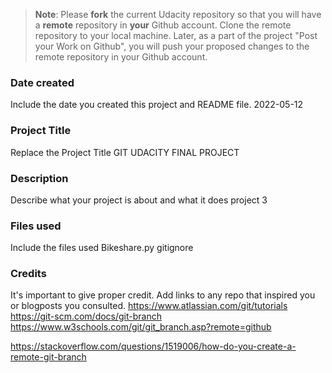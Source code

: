 >**Note**: Please **fork** the current Udacity repository so that you will have a **remote** repository in **your** Github account. Clone the remote repository to your local machine. Later, as a part of the project "Post your Work on Github", you will push your proposed changes to the remote repository in your Github account.

### Date created
Include the date you created this project and README file.
2022-05-12
### Project Title
Replace the Project Title
GIT UDACITY FINAL PROJECT
### Description
Describe what your project is about and what it does
project 3
### Files used
Include the files used
Bikeshare.py
gitignore
### Credits
It's important to give proper credit. Add links to any repo that inspired you or blogposts you consulted.
https://www.atlassian.com/git/tutorials
https://git-scm.com/docs/git-branch
https://www.w3schools.com/git/git_branch.asp?remote=github


https://stackoverflow.com/questions/1519006/how-do-you-create-a-remote-git-branch
